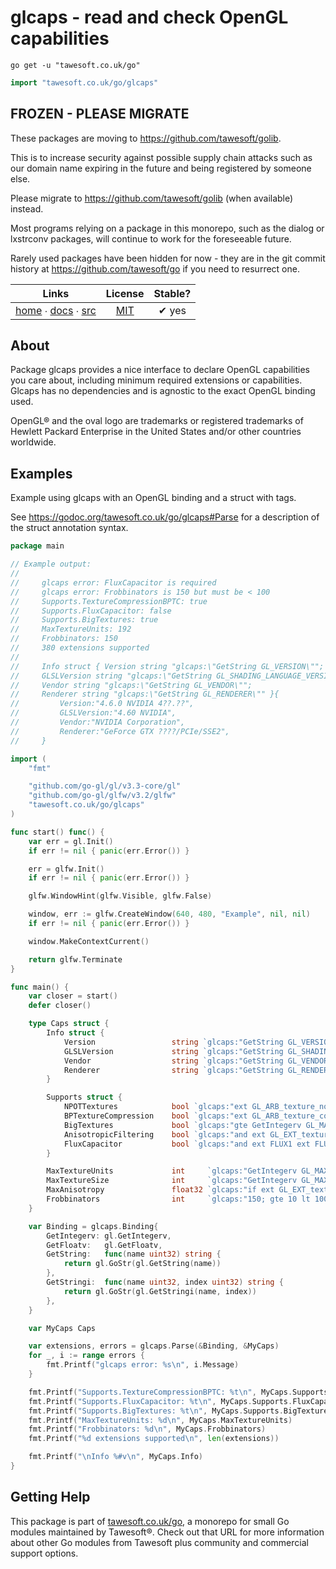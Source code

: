 # glcaps - read and check OpenGL capabilities

```shell script
go get -u "tawesoft.co.uk/go"
```

```go
import "tawesoft.co.uk/go/glcaps"
```




## FROZEN - PLEASE MIGRATE

These packages are moving to https://github.com/tawesoft/golib.

This is to increase security against possible supply chain attacks such as our domain name expiring in the future and being registered by someone else.

Please migrate to https://github.com/tawesoft/golib (when available) instead.

Most programs relying on a package in this monorepo, such as the dialog or lxstrconv packages, will continue to work for the foreseeable future.

Rarely used packages have been hidden for now - they are in the git commit history at https://github.com/tawesoft/go if you need to resurrect one.



|  Links  | License | Stable? |
|:-------:|:-------:|:-------:|
| [home][home_glcaps] ∙ [docs][docs_glcaps] ∙ [src][src_glcaps] | [MIT][copy_glcaps] | ✔ yes |

[home_glcaps]: https://tawesoft.co.uk/go/glcaps
[src_glcaps]:  https://github.com/tawesoft/go/tree/master/glcaps
[docs_glcaps]: https://www.tawesoft.co.uk/go/doc/glcaps
[copy_glcaps]: https://github.com/tawesoft/go/tree/master/glcaps/LICENSE.txt

## About

Package glcaps provides a nice interface to declare OpenGL capabilities you
care about, including minimum required extensions or capabilities. Glcaps has
no dependencies and is agnostic to the exact OpenGL binding used.

OpenGL® and the oval logo are trademarks or registered trademarks of Hewlett
Packard Enterprise in the United States and/or other countries worldwide.


## Examples


Example using glcaps with an OpenGL binding and a struct with tags.

See https://godoc.org/tawesoft.co.uk/go/glcaps#Parse for a description of the
struct annotation syntax.
```go
package main

// Example output:
//
//     glcaps error: FluxCapacitor is required
//     glcaps error: Frobbinators is 150 but must be < 100
//     Supports.TextureCompressionBPTC: true
//     Supports.FluxCapacitor: false
//     Supports.BigTextures: true
//     MaxTextureUnits: 192
//     Frobbinators: 150
//     380 extensions supported
//
//     Info struct { Version string "glcaps:\"GetString GL_VERSION\"";
//     GLSLVersion string "glcaps:\"GetString GL_SHADING_LANGUAGE_VERSION\"";
//     Vendor string "glcaps:\"GetString GL_VENDOR\"";
//     Renderer string "glcaps:\"GetString GL_RENDERER\"" }{
//         Version:"4.6.0 NVIDIA 4??.??",
//         GLSLVersion:"4.60 NVIDIA",
//         Vendor:"NVIDIA Corporation",
//         Renderer:"GeForce GTX ????/PCIe/SSE2",
//     }

import (
    "fmt"

    "github.com/go-gl/gl/v3.3-core/gl"
    "github.com/go-gl/glfw/v3.2/glfw"
    "tawesoft.co.uk/go/glcaps"
)

func start() func() {
    var err = gl.Init()
    if err != nil { panic(err.Error()) }

    err = glfw.Init()
    if err != nil { panic(err.Error()) }

    glfw.WindowHint(glfw.Visible, glfw.False)

    window, err := glfw.CreateWindow(640, 480, "Example", nil, nil)
    if err != nil { panic(err.Error()) }

    window.MakeContextCurrent()

    return glfw.Terminate
}

func main() {
    var closer = start()
    defer closer()

    type Caps struct {
        Info struct {
            Version                 string `glcaps:"GetString GL_VERSION"`
            GLSLVersion             string `glcaps:"GetString GL_SHADING_LANGUAGE_VERSION"`
            Vendor                  string `glcaps:"GetString GL_VENDOR"`
            Renderer                string `glcaps:"GetString GL_RENDERER"`
        }

        Supports struct {
            NPOTTextures            bool `glcaps:"ext GL_ARB_texture_non_power_of_two; required"`
            BPTextureCompression    bool `glcaps:"ext GL_ARB_texture_compression_bptc; required"`
            BigTextures             bool `glcaps:"gte GetIntegerv GL_MAX_TEXTURE_SIZE 8192"`
            AnisotropicFiltering    bool `glcaps:"and ext GL_EXT_texture_filter_anisotropic gte GetFloatv GL_MAX_TEXTURE_MAX_ANISOTROPY 1.0"`
            FluxCapacitor           bool `glcaps:"and ext FLUX1 ext FLUX2; required"`
        }

        MaxTextureUnits             int     `glcaps:"GetIntegerv GL_MAX_COMBINED_TEXTURE_IMAGE_UNITS"`
        MaxTextureSize              int     `glcaps:"GetIntegerv GL_MAX_TEXTURE_SIZE; gte 8192"`
        MaxAnisotropy               float32 `glcaps:"if ext GL_EXT_texture_filter_anisotropic GetFloatv GL_MAX_TEXTURE_MAX_ANISOTROPY 1.0"`
        Frobbinators                int     `glcaps:"150; gte 10 lt 100 neq 13"`
    }

    var Binding = glcaps.Binding{
        GetIntegerv: gl.GetIntegerv,
        GetFloatv:   gl.GetFloatv,
        GetString:   func(name uint32) string {
            return gl.GoStr(gl.GetString(name))
        },
        GetStringi:  func(name uint32, index uint32) string {
            return gl.GoStr(gl.GetStringi(name, index))
        },
    }

    var MyCaps Caps

    var extensions, errors = glcaps.Parse(&Binding, &MyCaps)
    for _, i := range errors {
        fmt.Printf("glcaps error: %s\n", i.Message)
    }

    fmt.Printf("Supports.TextureCompressionBPTC: %t\n", MyCaps.Supports.BPTextureCompression)
    fmt.Printf("Supports.FluxCapacitor: %t\n", MyCaps.Supports.FluxCapacitor)
    fmt.Printf("Supports.BigTextures: %t\n", MyCaps.Supports.BigTextures)
    fmt.Printf("MaxTextureUnits: %d\n", MyCaps.MaxTextureUnits)
    fmt.Printf("Frobbinators: %d\n", MyCaps.Frobbinators)
    fmt.Printf("%d extensions supported\n", len(extensions))

    fmt.Printf("\nInfo %#v\n", MyCaps.Info)
}
```

## Getting Help

This package is part of [tawesoft.co.uk/go](https://www.tawesoft.co.uk/go),
a monorepo for small Go modules maintained by Tawesoft®.
Check out that URL for more information about other Go modules from
Tawesoft plus community and commercial support options.